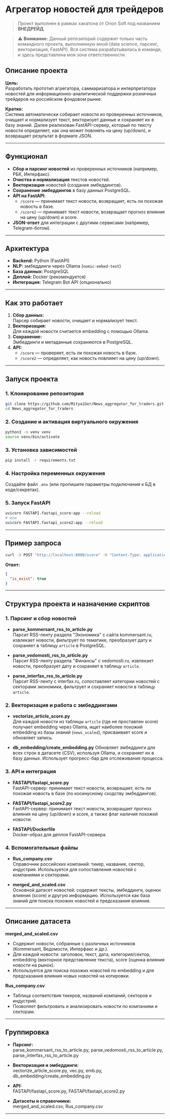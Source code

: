 # Агрегатор новостей для трейдеров

> Проект выполнен в рамках хакатона от Orion Soft под названием **ВНЕДРЕЙД**.

> ⚠️ **Внимание:** Данный репозиторий содержит только часть командного проекта, выполненную мной (data science, парсинг, векторизация, FastAPI). Вся система разрабатывалась в команде, и здесь представлена моя зона ответственности.

## Описание проекта

**Цель:**  
Разработать прототип агрегатора, саммаризатора и интерпретатора новостей для информационно-аналитической поддержки розничных трейдеров на российском фондовом рынке.

**Кратко:**  
Система автоматически собирает новости из проверенных источников, очищает и нормализует текст, векторизует данные и сохраняет их в базу знаний. Далее реализован FastAPI-сервер, который по тексту новости определяет, как она может повлиять на цену (up/down), и возвращает результат в формате JSON.

---

## Функционал

- **Сбор и парсинг новостей** из проверенных источников (например, РБК, Интерфакс).
- **Очистка и нормализация** текстов новостей.
- **Векторизация** новостей (создание эмбеддингов).
- **Сохранение эмбеддингов** в базу данных PostgreSQL.
- **API на FastAPI**:
  - `/score` — принимает текст новости, возвращает, есть ли похожая новость в базе.
  - `/score2` — принимает текст новости, возвращает прогноз влияния на цену (up/down) и score.
- **JSON-ответ** для интеграции с другими сервисами (например, Telegram-ботом).

---

## Архитектура

- **Backend:** Python (FastAPI)
- **NLP:** эмбеддинги через Ollama (`nomic-embed-text`)
- **База данных:** PostgreSQL
- **Деплой:** Docker (рекомендуется)
- **Интеграция:** Telegram Bot API (опционально)

---

## Как это работает

1. **Сбор данных:**  
   Парсер собирает новости, очищает и нормализует текст.
2. **Векторизация:**  
   Для каждой новости считается embedding с помощью Ollama.
3. **Сохранение:**  
   Эмбеддинги и метаданные сохраняются в PostgreSQL.
4. **API:**  
   - `/score` — проверяет, есть ли похожая новость в базе.
   - `/score2` — определяет, как новость повлияет на цену (up/down).

---

## Запуск проекта

### 1. Клонирование репозитория

```bash
git clone https://github.com/MityaiGer/News_aggregator_for_traders.git
cd News_aggregator_for_traders
```

### 2. Создание и активация виртуального окружения

```bash
python3 -m venv venv
source venv/bin/activate
```

### 3. Установка зависимостей

```bash
pip install -r requirements.txt
```

### 4. Настройка переменных окружения

Создайте файл `.env` (или пропишите параметры подключения к БД в коде/секретах).

### 5. Запуск FastAPI

```bash
uvicorn FASTAPI.fastapi_score:app --reload
# или
uvicorn FASTAPI.fastapi_score2:app --reload
```

---

## Пример запроса

```bash
curl -X POST "http://localhost:8000/score" -H "Content-Type: application/json" -d '{"text": "Текст новости"}'
```

**Ответ:**
```json
{
  "is_exist": true
}
```

---

## Структура проекта и назначение скриптов

### 1. Парсинг и сбор новостей

- **parse_kommersant_rss_to_article.py**  
  Парсит RSS-ленту раздела "Экономика" с сайта kommersant.ru, извлекает новости, фильтрует по тематике, преобразует дату и сохраняет в таблицу `article` в PostgreSQL.

- **parse_vedomosti_rss_to_article.py**  
  Парсит RSS-ленту раздела "Финансы" с vedomosti.ru, извлекает новости, преобразует дату и сохраняет в таблицу `article`.

- **parse_interfax_rss_to_article.py**  
  Парсит RSS-ленту с interfax.ru, сопоставляет категории новостей с секторами экономики, фильтрует и сохраняет новости в таблицу `article`.

### 2. Векторизация и работа с эмбеддингами

- **vectorize_article_score.py**  
  Для каждой новости из таблицы `article` (где не проставлен score) получает embedding через Ollama, ищет наиболее похожий embedding из базы знаний (`news_scaled`), присваивает score и обновляет запись.


- **db_embedding/create_embedding.py** 
  Обновляет эмбеддинги для всех строк в датасете (CSV), используя Ollama, и сохраняет их в базу данных. Использует прогресс-бар для отслеживания процесса.

### 3. API и интеграция

- **FASTAPI/fastapi_score.py**  
  FastAPI-сервер: принимает текст новости, возвращает, есть ли похожая новость в базе (по косинусному сходству эмбеддингов).

- **FASTAPI/fastapi_score2.py**  
  FastAPI-сервер: принимает текст новости, возвращает прогноз влияния на цену (up/down) и score, а также флаг наличия похожей новости.

- **FASTAPI/Dockerfile**  
  Docker-образ для деплоя FastAPI-сервера.

### 4. Вспомогательные файлы

- **Rus_company.csv**  
  Справочник российских компаний: тикер, название, сектор, индустрия. Используется для сопоставления новостей с компаниями и секторами.

- **merged_and_scaled.csv**  
  Основной датасет новостей: содержит тексты, эмбеддинги, оценки влияния (score) и другую информацию. Используется как база знаний для поиска похожих новостей и предсказания влияния.

---

## Описание датасета

**merged_and_scaled.csv**  
- Содержит новости, собранные с различных источников (Kommersant, Ведомости, Интерфакс и др.).
- Для каждой новости: заголовок, текст, дата, категория/сектор, embedding (векторное представление текста), score (оценка влияния новости на рынок).
- Используется для поиска похожих новостей по embedding и для предсказания влияния новых новостей на котировки.

**Rus_company.csv**  
- Таблица соответствия тикеров, названий компаний, секторов и индустрий.
- Позволяет фильтровать и анализировать новости по компаниям и секторам.

---

## Группировка

- **Парсинг:**  
  parse_kommersant_rss_to_article.py, parse_vedomosti_rss_to_article.py, parse_interfax_rss_to_article.py

- **Векторизация и эмбеддинги:**  
  vectorize_article_score.py, vec.py, emb.py, db_embedding/create_embedding.py

- **API:**  
  FASTAPI/fastapi_score.py, FASTAPI/fastapi_score2.py

- **Датасеты и справочники:**  
  merged_and_scaled.csv, Rus_company.csv

---